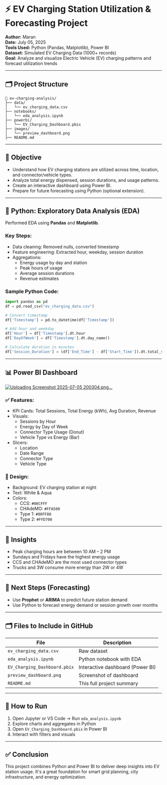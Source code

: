 # ⚡ EV Charging Station Utilization & Forecasting Project

**Author:** Maran  
**Date:** July 05, 2025  
**Tools Used:** Python (Pandas, Matplotlib), Power BI  
**Dataset:** Simulated EV Charging Data (1000+ records)  
**Goal:** Analyze and visualize Electric Vehicle (EV) charging patterns and forecast utilization trends

---

## 🗂️ Project Structure

```
📁 ev-charging-analysis/
├── data/
│   └── ev_charging_data.csv
├── notebooks/
│   └── eda_analysis.ipynb
├── powerbi/
│   └── EV_Charging_Dashboard.pbix
├── images/
│   └── preview_dashboard.png
├── README.md
```

---

## 📌 Objective

- Understand how EV charging stations are utilized across time, location, and connector/vehicle types.
- Analyze total energy dispensed, session durations, and usage patterns.
- Create an interactive dashboard using Power BI.
- Prepare for future forecasting using Python (optional extension).

---

## 🧪 Python: Exploratory Data Analysis (EDA)

Performed EDA using **Pandas** and **Matplotlib**.

### Key Steps:

- Data cleaning: Removed nulls, converted timestamp
- Feature engineering: Extracted hour, weekday, session duration
- Aggregations:
  - Energy usage by day and station
  - Peak hours of usage
  - Average session durations
  - Revenue estimates

### Sample Python Code:

```python
import pandas as pd
df = pd.read_csv("ev_charging_data.csv")

# Convert timestamp
df['Timestamp'] = pd.to_datetime(df['Timestamp'])

# Add hour and weekday
df['Hour'] = df['Timestamp'].dt.hour
df['DayOfWeek'] = df['Timestamp'].dt.day_name()

# Calculate duration in minutes
df['Session_Duration'] = (df['End_Time'] - df['Start_Time']).dt.total_seconds() / 60
```

---

## 📊 Power BI Dashboard
[![Uploading Screenshot 2025-07-05 200304.png…]()](https://github.com/Sivamarank/EV_Charging_Utilization_Analysis/blob/main/Screenshot%202025-07-05%20200304.png?raw=true)


### ✅ Features:

- KPI Cards: Total Sessions, Total Energy (kWh), Avg Duration, Revenue
- Visuals:
  - Sessions by Hour
  - Energy by Day of Week
  - Connector Type Usage (Donut)
  - Vehicle Type vs Energy (Bar)
- Slicers:
  - Location
  - Date Range
  - Connector Type
  - Vehicle Type

### 🎨 Design:
- Background: EV charging station at night
- Text: White & Aqua
- Colors:
  - CCS: `#00CFFF`
  - CHAdeMO: `#FFA500`
  - Type 1: `#00FF88`
  - Type 2: `#FFD700`

---

## 🧠 Insights

- Peak charging hours are between 10 AM – 2 PM
- Sundays and Fridays have the highest energy usage
- CCS and CHAdeMO are the most used connector types
- Trucks and 3W consume more energy than 2W or 4W

---

## 🔮 Next Steps (Forecasting)

- Use **Prophet** or **ARIMA** to predict future station demand
- Use Python to forecast energy demand or session growth over months

---

## 🗂 Files to Include in GitHub

| File                                 | Description                           |
|--------------------------------------|---------------------------------------|
| `ev_charging_data.csv`              | Raw dataset                           |
| `eda_analysis.ipynb`                | Python notebook with EDA              |
| `EV_Charging_Dashboard.pbix`        | Interactive dashboard (Power BI)      |
| `preview_dashboard.png`             | Screenshot of dashboard               |
| `README.md`                         | This full project summary             |

---

## 🧭 How to Run

1. Open Jupyter or VS Code → Run `eda_analysis.ipynb`
2. Explore charts and aggregates in Python
3. Open `EV_Charging_Dashboard.pbix` in Power BI
4. Interact with filters and visuals

---

## ✅ Conclusion

This project combines Python and Power BI to deliver deep insights into EV station usage. It's a great foundation for smart grid planning, city infrastructure, and energy optimization.


